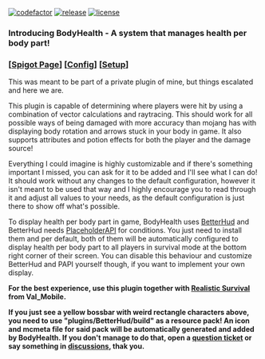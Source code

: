 [![codefactor](https://www.codefactor.io/repository/github/mitality/bodyhealth/badge)](https://github.com/Mitality/BodyHealth/wiki/Code-Quality) [![release](https://img.shields.io/github/v/release/mitality/bodyhealth)](https://github.com/mitality/bodyhealth/releases/latest) [![license](https://img.shields.io/badge/license-custom-%23A60CBF)](https://github.com/Mitality/BodyHealth?tab=License-1-ov-file)

### Introducing BodyHealth - A system that manages health per body part!

### [[Spigot Page](https://www.spigotmc.org/resources/bodyhealth.119966/)]  [[Config](https://github.com/Mitality/BodyHealth/blob/main/src/main/resources/config.yml)]  [[Setup](https://github.com/Mitality/BodyHealth/wiki/Setup)]

This was meant to be part of a private plugin of mine, but things escalated and here we are.

This plugin is capable of determining where players were hit by using a combination of vector
calculations and raytracing. This should work for all possible ways of being damaged with more
accuracy than mojang has with displaying body rotation and arrows stuck in your body in game.
It also supports attributes and potion effects for both the player and the damage source!

Everything I could imagine is highly customizable and if there's something important I missed,
you can ask for it to be added and I'll see what I can do! It should work without any changes
to the default configuration, however it isn't meant to be used that way and I highly encourage
you to read through it and adjust all values to your needs, as the default configuration is just
there to show off what's possible.

To display health per body part in game, BodyHealth uses [BetterHud](https://www.spigotmc.org/resources/%E2%AD%90betterhud%E2%AD%90a-beautiful-hud-plugin-you-havent-seen-before%E2%9C%85auto-resource-pack-build%E2%9C%85.115559/) and BetterHud needs
[PlaceholderAPI](https://www.spigotmc.org/resources/placeholderapi.6245/) for conditions. You just need to install them and per default, both of them will be automatically configured to display health per body part to all players
in survival mode at the bottom right corner of their screen. You can disable this behaviour and customize BetterHud and PAPI
 yourself though, if you want to implement your own display.

**For the best experience, use this plugin together with [Realistic Survival](https://www.spigotmc.org/resources/realistic-survival.93795/) from Val_Mobile.**

**If you just see a yellow bossbar with weird rectangle characters above, you need to use "plugins/BetterHud/build" as a resource pack! An icon and mcmeta file for said pack will be automatically generated and added by BodyHealth. If you don't manage to do that, open a [question ticket](https://github.com/Mitality/BodyHealth/issues/new?assignees=&labels=question&projects=&template=question.yml) or say something in [discussions](https://github.com/Mitality/BodyHealth/discussions/categories/general), thak you.**
